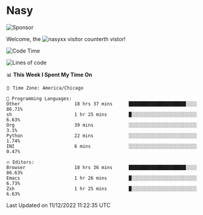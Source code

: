 # Nasy

<!--
<p align="center">
<img height="200" src="https://github-readme-stats.vercel.app/api?username=nasyxx&count_private=true&show_icons=true&theme=dracula&include_all_commits=true"/>
<img height="200" src="https://github-readme-stats.vercel.app/api/top-langs/?username=nasyxx&theme=dracula&hide=html,jupyter+notebook&count_private=true&show_icons=true"/>
</p>

  
----------------
-->

![Sponsor](https://img.shields.io/static/v1.svg?label=Sponsor&message=%E2%9D%A4&logo=GitHub&style=flat&color=pink)
 
Welcome, the ![nasyxx visitor counter](https://count.getloli.com/get/@nasyxx?theme=rule34)th vistor!
 
<!--START_SECTION:waka-->
![Code Time](http://img.shields.io/badge/Code%20Time-2%2C914%20hrs%2043%20mins-blue)

![Lines of code](https://img.shields.io/badge/From%20Hello%20World%20I%27ve%20Written-5%20Million%20lines%20of%20code-blue)

📊 **This Week I Spent My Time On** 

```text
⌚︎ Time Zone: America/Chicago

💬 Programming Languages: 
Other                    18 hrs 37 mins      █████████████████████░░░░   86.71% 
sh                       1 hr 25 mins        █░░░░░░░░░░░░░░░░░░░░░░░░   6.63% 
Org                      39 mins             ░░░░░░░░░░░░░░░░░░░░░░░░░   3.1% 
Python                   22 mins             ░░░░░░░░░░░░░░░░░░░░░░░░░   1.74% 
INI                      6 mins              ░░░░░░░░░░░░░░░░░░░░░░░░░   0.47%

🔥 Editors: 
Browser                  18 hrs 36 mins      █████████████████████░░░░   86.63% 
Emacs                    1 hr 26 mins        █░░░░░░░░░░░░░░░░░░░░░░░░   6.73% 
Zsh                      1 hr 25 mins        █░░░░░░░░░░░░░░░░░░░░░░░░   6.63%

```


 Last Updated on 11/12/2022 11:22:35 UTC
<!--END_SECTION:waka-->

<!-- ![visitors](https://visitor-badge.laobi.icu/badge?page_id=nasyxx.nasyxx) -->
